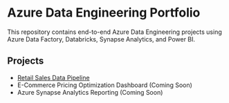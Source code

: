# Azure Data Engineering Portfolio
This repository contains end-to-end Azure Data Engineering projects using Azure Data Factory, Databricks, Synapse Analytics, and Power BI.

## Projects
- [Retail Sales Data Pipeline](./project-1-retail-sales-pipeline/README.md)
- E-Commerce Pricing Optimization Dashboard (Coming Soon)
- Azure Synapse Analytics Reporting (Coming Soon)
